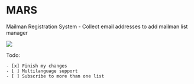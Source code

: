 # MARS
Mailman Registration System - Collect email addresses to add mailman list manager

![](/opt/lampp/htdocs/MARS/assets/img/mars_screenshout.png)



Todo:

```
- [x] Finish my changes
- [ ] Multilanguage support
- [ ] Subscribe to more than one list
```

